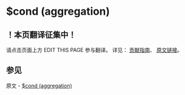 # $cond (aggregation)

## ！本页翻译征集中！

请点击页面上方 EDIT THIS PAGE 参与翻译。
详见：
[贡献指南]( https://github.com/JinMuInfo/MongoDB-Manual-zh/blob/master/CONTRIBUTING.md )、
[原文链接](  https://docs.mongodb.com/manual/reference/operator/aggregation/cond/  )。

## 参见

原文 - [$cond (aggregation)]( https://docs.mongodb.com/manual/reference/operator/aggregation/cond/ )

